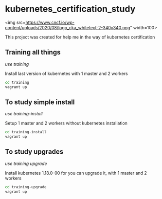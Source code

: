 # kubernetes_certification_study

<img src=https://www.cncf.io/wp-content/uploads/2020/08/logo_cka_whitetext-2-340x340.png" width=100>

This project was created for help me in the way of kubernetes certification

## Training all things
*use training*

Install last version of kubernetes with 1 master and 2 workers

```bash
cd training
vagrant up
```

## To study simple install
*use training-install*

Setup 1 master and 2 workers without kubernetes installation

```bash
cd training-install
vagrant up
```

## To study upgrades
*use training upgrade*

Install kubernetes 1.18.0-00 for you can upgrade it, with 1 master and 2 workers

```bash
cd training-upgrade
vagrant up
```
